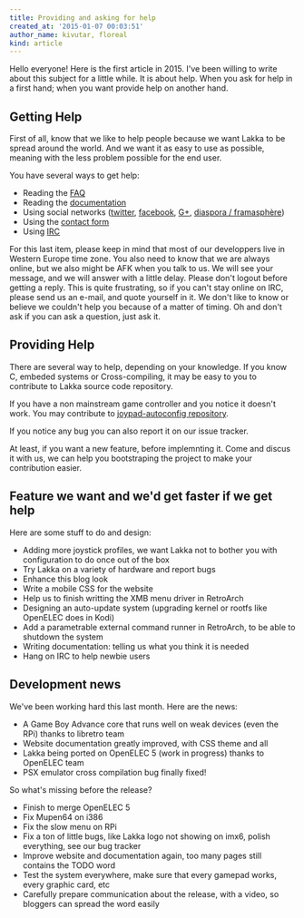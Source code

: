 ```yaml
---
title: Providing and asking for help
created_at: '2015-01-07 00:03:51'
author_name: kivutar, floreal
kind: article
---
```


Hello everyone! Here is the first article in 2015. I've been willing to write about this 
subject for a little while. It is about help. When you ask for help in a first hand; when you
want provide help on another hand.

## Getting Help

First of all, know that we like to help people because we want Lakka to be spread
around the world. And we want it as easy to use as possible, meaning with
the less problem possible for the end user.

You have several ways to get help:

 * Reading the [FAQ](/doc/FAQ)
 * Reading the [documentation](/doc/Home)
 * Using social networks ([twitter](https://twitter.com/lakkatv), [facebook](https://www.facebook.com/lakkatv), [G+](https://plus.google.com/+LakkaTv/posts), [diaspora / framasphère](https://framasphere.org/people/a7eb87705944013249142a0000053625))
 * Using the [contact form](/contact)
 * Using [IRC](irc://irc.freenode.org/#lakkatv)

For this last item, please keep in mind that most of our developpers live in Western Europe time zone.
You also need to know that we are always online, but we also might be AFK when 
you talk to us. We will see your message, and we will answer with a little delay.
Please don't logout before getting a reply. This is quite frustrating, so if
you can't stay online on IRC, please send us an e-mail, and quote yourself in
it. We don't like to know or believe we couldn't help you because of a matter
of timing. Oh and don't ask if you can ask a question, just ask it.

## Providing Help

There are several way to help, depending on your knowledge. If you know C,
embeded systems or Cross-compiling, it may be easy to you to contribute to
Lakka source code repository.

If you have a non mainstream game controller and you notice it doesn't work.
You may contribute to
[joypad-autoconfig repository](https://github.com/libretro/retroarch-joypad-autoconfig).

If you notice any bug you can also report it on our issue tracker.

At least, if you want a new feature, before implemnting it. Come and discus it with us,
we can help you bootstraping the project to make your contribution easier.

## Feature we want and we'd get faster if we get help

Here are some stuff to do and design:

 * Adding more joystick profiles, we want Lakka not to bother you with configuration to do once out of the box
 * Try Lakka on a variety of hardware and report bugs
 * Enhance this blog look
 * Write a mobile CSS for the website
 * Help us to finish writting the XMB menu driver in RetroArch
 * Designing an auto-update system (upgrading kernel or rootfs like OpenELEC does in Kodi)
 * Add a parametrable external command runner in RetroArch, to be able to shutdown the system
 * Writing documentation: telling us what you think it is needed
 * Hang on IRC to help newbie users

## Development news

We've been working hard this last month. Here are the news:

 * A Game Boy Advance core that runs well on weak devices (even the RPi) thanks to libretro team
 * Website documentation greatly improved, with CSS theme and all
 * Lakka being ported on OpenELEC 5 (work in progress) thanks to OpenELEC team
 * PSX emulator cross compilation bug finally fixed!

So what's missing before the release?

 * Finish to merge OpenELEC 5
 * Fix Mupen64 on i386
 * Fix the slow menu on RPi
 * Fix a ton of little bugs, like Lakka logo not showing on imx6, polish everything, see our bug tracker
 * Improve website and documentation again, too many pages still contains the TODO word
 * Test the system everywhere, make sure that every gamepad works, every graphic card, etc
 * Carefully prepare communication about the release, with a video, so bloggers can spread the word easily

